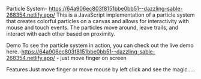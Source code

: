 Particle System- https://64a906ec803f8151bbe0bb51--dazzling-sable-268354.netlify.app/
This is a JavaScript implementation of a particle system that creates colorful particles on a canvas and allows for interactivity with mouse and touch events. The particles move around, leave trails, and interact with each other based on proximity.

Demo
To see the particle system in action, you can check out the live demo here.-https://64a906ec803f8151bbe0bb51--dazzling-sable-268354.netlify.app/ - just move finger on screen

Features
Just move finger or move mouse by left click and see the magic.....
